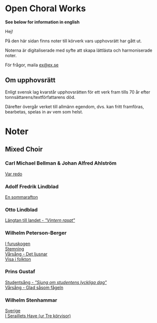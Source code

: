 # Open Choral Works

**See below for information in english** 

Hej! 

På den här sidan finns noter till körverk vars upphovsrätt har gått ut.

Noterna är digitaliserade med syfte att skapa lättlästa och harmoniserade noter.

För frågor, maila ex@ex.se

## Om upphovsrätt 
Enligt svensk lag kvarstår upphovsrätten för ett verk fram tills 70 år efter tonnsättarens/textförfattarens död. 

Därefter övergår verket till allmänn egendom, dvs. kan fritt framföras, bearbetas, spelas in av vem som helst.


# Noter

## Mixed Choir

### Carl Michael Bellman & Johan Alfred Ahlström
<a href="Var_redo.pdf">Var redo</a>

### Adolf Fredrik Lindblad
<a href="En_sommarafton.pdf">En sommarafton</a>



### Otto Lindblad

<a href="Längtan_till_landet.pdf">Längtan till landet - <i>"Vintern rasat"</i></a>


### Wilhelm Peterson-Berger
<a href="I_furuskogen.pdf">I furuskogen</a>
<br>
<a href="Stemning.pdf">Stemning</a>
<br>
<a href="Det_ljusnar.pdf">Vårsång - Det ljusnar</a>
<br>
<a href="Visa_i_folkton.pdf">Visa i folkton</a>


### Prins Gustaf

<a href="Studentsång.pdf">Studentsång - <i>"Sjung om studentens lyckliga dag"</i></a>
<br>
<a href="Glad_såsom_fågeln.pdf">Vårsång - Glad såsom fågeln</a>

### Wilhelm Stenhammar
<a href="Sverige.pdf">Sverige</a>
<br>
<a href="I_Seraillets_Have.pdf">I Seraillets Have (ur Tre körvisor)</a>










